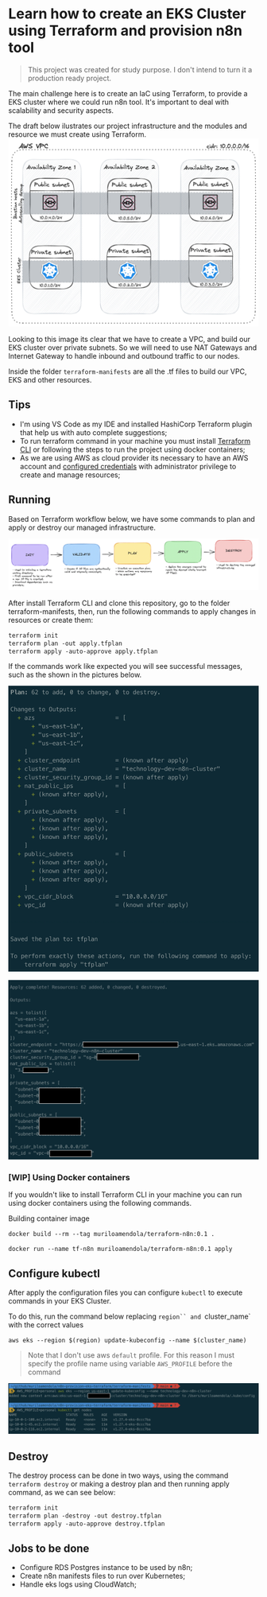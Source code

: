 # Learn how to create an EKS Cluster using Terraform and provision n8n tool

> This project was created for study purpose. I don't intend to turn it a production ready project.

The main challenge here is to create an IaC using Terraform, to provide a EKS cluster where we could run n8n tool. It's important to deal with scalability and security aspects.

The draft below ilustrates our project infrastructure and the modules and resource we must create using Terraform.
![Sample infrastructure we must create to provision n8n over EKS cluster.](./docs/project_infrastructure.png "Sample infrastructure we must create to provision n8n over EKS cluster.")

Looking to this image its clear that we have to create a VPC, and build our EKS cluster over private subnets. So we will need to use NAT Gateways and Internet Gateway to handle inbound and outbound traffic to our nodes.

Inside the folder `terraform-manifests` are all the .tf files to build our VPC, EKS and other resources.

## Tips

- I'm using VS Code as my IDE and installed HashiCorp Terraform plugin that help us with auto complete suggestions;
- To run terraform command in your machine you must install [Terraform CLI](https://developer.hashicorp.com/terraform/cli) or following the steps to run the project using docker containers;
- As we are using AWS as cloud provider its necessary to have an AWS account and [configured credentials](https://docs.aws.amazon.com/cli/latest/userguide/cli-chap-configure.html) with administrator privilege to create and manage resources;

## Running

Based on Terraform workflow below, we have some commands to plan and apply or destroy our managed infrastructure.

![Terraform workflow](./docs/terraform_workflow.png)

After install Terraform CLI and clone this repository, go to the folder terraform-manifests, then, run the following commands to apply changes in resources or create them:

```
terraform init
terraform plan -out apply.tfplan 
terraform apply -auto-approve apply.tfplan 
```

If the commands work like expected you will see successful messages, such as the shown in the pictures below.

![terraform plan success](./docs/plan_finished.png)

![terraform apply success](./docs/apply_finished.png)

### [WIP] Using Docker containers 

If you wouldn't like to install Terraform CLI in your machine you can run using docker containers using the following commands.

Building container image
```
docker build --rm --tag muriloamendola/terraform-n8n:0.1 .
```

```
docker run --name tf-n8n muriloamendola/terraform-n8n:0.1 apply
```

## Configure kubectl

After apply the configuration files you can configure `kubectl` to execute commands in your EKS Cluster.

To do this, run the command below replacing `region`` and `cluster_name` with the correct values

```
aws eks --region $(region) update-kubeconfig --name $(cluster_name)
```

> Note that I don't use aws `default` profile. For this reason I must specify the profile name using variable `AWS_PROFILE` before the command

![kubctl config](./docs/kubectl_config.png)

## Destroy

The destroy process can be done in two ways, using the command `terraform destroy` or making a destroy plan and then running apply command, as we can see below:

```
terraform init
terraform plan -destroy -out destroy.tfplan 
terraform apply -auto-approve destroy.tfplan
```

## Jobs to be done

- Configure RDS Postgres instance to be used by n8n;
- Create n8n manifests files to run over Kubernetes;
- Handle eks logs using CloudWatch;